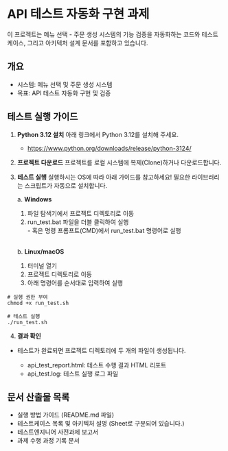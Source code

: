 # API 테스트 자동화 구현 과제
이 프로젝트는 메뉴 선택 - 주문 생성 시스템의 기능 검증을 자동화하는 코드와 테스트 케이스, 그리고 아키텍처 설계 문서를 포함하고 있습니다.

## 개요
- 시스템: 메뉴 선택 및 주문 생성 시스템
- 목표: API 테스트 자동화 구현 및 검증

## 테스트 실행 가이드

1. **Python 3.12 설치**
아래 링크에서 Python 3.12를 설치해 주세요.
    - https://www.python.org/downloads/release/python-3124/

2. **프로젝트 다운로드**
프로젝트를 로컬 시스템에 복제(Clone)하거나 다운로드합니다.

3. **테스트 실행**
실행하시는 OS에 따라 아래 가이드를 참고하세요! 필요한 라이브러리는 스크립트가 자동으로 설치합니다.

    a. **Windows** <br>
    
     1) 파일 탐색기에서 프로젝트 디렉토리로 이동 <br>
     2) run_test.bat 파일을 더블 클릭하여 실행 <br>
       - 혹은 명령 프롬프트(CMD)에서 run_test.bat 명령어로 실행 <br>
    <br>
   
    b. **Linux/macOS** <br>
      
      1) 터미널 열기
      2) 프로젝트 디렉토리로 이동
      3) 아래 명령어를 순서대로 입력하여 실행
  ```
  # 실행 권한 부여
  chmod +x run_test.sh
  
  # 테스트 실행
  ./run_test.sh
  ```
4. **결과 확인**

- 테스트가 완료되면 프로젝트 디렉토리에 두 개의 파일이 생성됩니다. <br>

    - api_test_report.html: 테스트 수행 결과 HTML 리포트
    - api_test.log: 테스트 실행 로그 파일

 ## 문서 산출물 목록
- 실행 방법 가이드 (README.md 파일)
- 테스트케이스 목록 및 아키텍처 설명 (Sheet로 구분되어 있습니다.)
- 테스트엔지니어 사전과제 보고서
- 과제 수행 과정 기록 문서
